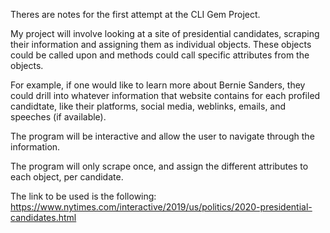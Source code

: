 Theres are notes for the first attempt at the CLI Gem Project.

My project will involve looking at a site of presidential candidates, scraping their information and assigning them as individual objects. These objects could be called upon and methods could call specific attributes from the objects. 

For example, if one would like to learn more about Bernie Sanders, they could drill into whatever information that website contains for each profiled candidtate, like their platforms, social media, weblinks, emails, and speeches (if available).

The program will be interactive and allow the user to navigate through the information.

The program will only scrape once, and assign the different attributes to each object, per candidate.

The link to be used is the following:
https://www.nytimes.com/interactive/2019/us/politics/2020-presidential-candidates.html

